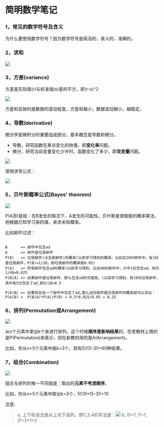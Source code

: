简明数学笔记
=======

### 1，常见的数学符号及含义

为什么要使用数学符号？因为数学符号是简洁的，表义的，准确的。

### 2，求和

![](http://mathurl.com/cp94ah3.png)

### 3，方差(variance)

方差是实际值(r)与标准值(s)差的平方，即(r-s)^2

![](http://mathurl.com/8a5k6s3.png)

方差和反映的是数据的波动程度，方差和越小，数据波动越小，越稳定。

### 4，导数(derivative)

微分学是微积分的重要组成部分，基本概念是导数和微分。

* 导数，研究函数在某点变化的快慢，即**变化率**问题。
* 微分，研究当自变量变化少许时，函数变化了多少，即**改变量**问题。

![](http://mathurl.com/cpezv84.png)

常用求导公式：

![](http://mathurl.com/cmk2bnm.png)

### 5，贝叶斯概率公式(Bayes' theorem)

![](http://upload.wikimedia.org/wikipedia/zh/math/4/6/b/46b680c10ac90b0782843f4bbd0b4a95.png)

P(A|B)是指：在B发生的情况下，A发生的可能性。贝叶斯是很智能的概率算法，他根据已知学习来的值，来求未知概率。

比如邮件过滤：

```text

B      => 邮件中包含ad
A      => 邮件是垃圾邮件
P(B)   => 垃圾邮件(占全部邮件)的概率(以前学习得到的概率。比如在20份邮件中，有1份是垃圾邮件，P(B)=1/20，即垃圾邮件的概率是0.05)
P(A)   => 所有邮件包含ad的概率(以前学习得到，比如40份邮件中，只中1份包含ad，则为1/40=0.025
P(B|A) => 如果邮件是垃圾邮件，那么包含ad的可能性。(以前学习得到，有10份垃圾邮件，其中有5分包含了ad,即5/10=0.5

P(A|B) => 如果现在有一个邮件中包含了ad,那么这份邮件是垃圾邮件的概率就可以求出：
P(A|B) =  P(B|A)*P(A)/P(B) = 0.5*0.025/0.05 = 0.25
```

### 6，排列(Permutation或Arrangement)

![](http://mathurl.com/76wfpbo.png)

从n个元素中拿出k个来进行排列，这个时候**顺序是影响结果**的。在老教材上用的是P(Permutation)来表示，但在新教材用的是A(Arrangement)。

比如，你从n=5个元素中挑k=3个，其有5!/(5-3)!=60种结果。

### 7，组合(Combination)

![](http://upload.wikimedia.org/wikipedia/zh/math/e/1/4/e1472dc008104e009edd86999b26c9b3.png)

组合与排列的唯一不同就是：取出的**元素不考虑顺序**。

比如，你从n=5个元素中取出k=3个，5!/3!*(5-3)!=10

注意:

> a, 上下标读法是从上向下读的，即C,5,4的写法是：![](http://mathurl.com/7c4mb5r.png)
> b, 0!=1, 1!=1, 2!=2*1=2

